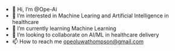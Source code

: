 - 👋 Hi, I’m @Ope-Ai
- 👀 I’m interested in Machine Learing and Artificial Intelligence in healthcare
- 🌱 I’m currently learning Machine Learning
- 💞️ I’m looking to collaborate on AI/ML in healthcare delivery
- 📫 How to reach me opeoluwathompson@gmail.com

<!---
Ope-Ai/datascience intro practice is a ✨ special ✨ repository because its `README.md` (this file) appears on your GitHub profile.
You can click the Preview link to take a look at your changes.
--->

